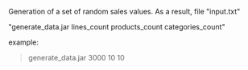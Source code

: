 
Generation of a set of random sales values. As a result, file "input.txt"

"generate_data.jar lines_count products_count categories_count"

example:

> generate_data.jar 3000 10 10

